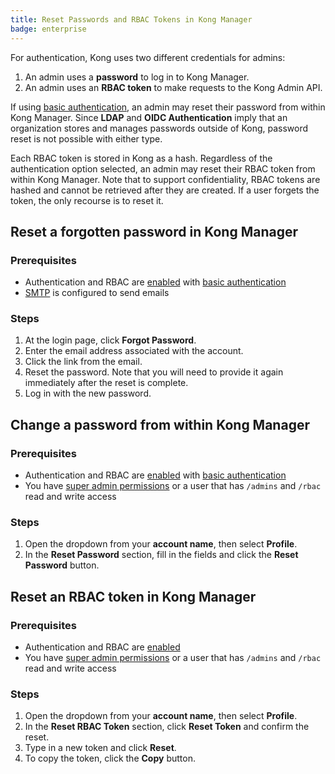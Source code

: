 ```yaml
---
title: Reset Passwords and RBAC Tokens in Kong Manager
badge: enterprise
---
```


For authentication, Kong uses two different credentials for admins:

1. An admin uses a **password** to log in to Kong Manager.
2. An admin uses an **RBAC token** to make requests to the Kong Admin API.

If using [basic authentication](/gateway/{{page.kong_version}}/kong-manager/auth/basic), an admin may reset their password from within Kong Manager. Since **LDAP** and **OIDC Authentication** imply that an organization stores and manages passwords outside of Kong, password reset is not possible with either type.

Each RBAC token is stored in Kong as a hash. Regardless of the authentication option selected, an admin may reset their RBAC token from within Kong Manager. Note that to support confidentiality, RBAC tokens are hashed and cannot be retrieved after they are created. If a user forgets the token, the only recourse is to reset it.

## Reset a forgotten password in Kong Manager

### Prerequisites

* Authentication and RBAC are [enabled](/gateway/{{page.kong_version}}/kong-manager/auth/rbac/enable) with [basic authentication](/gateway/{{page.kong_version}}/kong-manager/auth/basic)
* [SMTP](/gateway/{{page.kong_version}}/kong-manager/configuring-to-send-email) is configured to send emails

### Steps

1. At the login page, click **Forgot Password**.
2. Enter the email address associated with the account.
3. Click the link from the email.
4. Reset the password. Note that you will need to provide it again immediately after the reset is complete.
5. Log in with the new password.

## Change a password from within Kong Manager

### Prerequisites

* Authentication and RBAC are [enabled](/gateway/{{page.kong_version}}/kong-manager/auth/rbac/enable) with [basic authentication](/gateway/{{page.kong_version}}/kong-manager/auth/basic)
* You have [super admin permissions](/gateway/{{page.kong_version}}/kong-manager/auth/super-admin)
or a user that has `/admins` and `/rbac` read and write access

### Steps

1. Open the dropdown from your **account name**, then select **Profile**.
2. In the **Reset Password** section, fill in the fields and click the **Reset Password** button.

## Reset an RBAC token in Kong Manager

### Prerequisites

* Authentication and RBAC are [enabled](/gateway/{{page.kong_version}}/kong-manager/auth/rbac/enable)
* You have [super admin permissions](/gateway/{{page.kong_version}}/kong-manager/auth/super-admin)
or a user that has `/admins` and `/rbac` read and write access

### Steps

1. Open the dropdown from your **account name**, then select **Profile**.
2. In the **Reset RBAC Token** section, click **Reset Token** and confirm the reset.
3. Type in a new token and click **Reset**.
4. To copy the token, click the **Copy** button.
